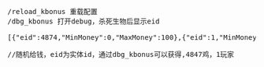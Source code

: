<pre>
/reload_kbonus 重载配置
/dbg_kbonus 打开debug，杀死生物后显示eid

[{"eid":4874,"MinMoney":0,"MaxMoney":100},{"eid":1,"MinMoney":0,"MaxMoney":100}]

//随机给钱，eid为实体id，通过dbg_kbonus可以获得,4847鸡，1玩家
</pre>
